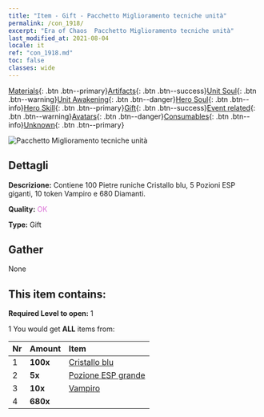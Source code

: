 ```yaml
---
title: "Item - Gift - Pacchetto Miglioramento tecniche unità"
permalink: /con_1918/
excerpt: "Era of Chaos  Pacchetto Miglioramento tecniche unità"
last_modified_at: 2021-08-04
locale: it
ref: "con_1918.md"
toc: false
classes: wide
---
```

 [Materials](/ItemsIT/){: .btn .btn--primary}[Artifacts](/ItemsIT/Artifacts/){: .btn .btn--success}[Unit Soul](/ItemsIT/UnitSoul/){: .btn .btn--warning}[Unit Awakening](/ItemsIT/UnitAwakening/){: .btn .btn--danger}[Hero Soul](/ItemsIT/HeroSoul/){: .btn .btn--info}[Hero Skill](/ItemsIT/HeroSkill/){: .btn .btn--primary}[Gift](/ItemsIT/Gift/){: .btn .btn--success}[Event related](/ItemsIT/Events/){: .btn .btn--warning}[Avatars](/ItemsIT/Avatars/){: .btn .btn--danger}[Consumables](/ItemsIT/Consumables/){: .btn .btn--info}[Unknown](/ItemsIT/Unknown/){: .btn .btn--primary}

 ![Pacchetto Miglioramento tecniche unità](/images/t/i_907541.png)

## Dettagli
 **Descrizione:** Contiene 100 Pietre runiche Cristallo blu, 5 Pozioni ESP giganti, 10 token Vampiro e 680 Diamanti.

 **Quality:** <span style="color: #DA70D6">OK</span>

 **Type:** Gift

## Gather

  None

## This item contains:

 **Required Level to open:** 1

 1 You would get **ALL** items  from:

  | Nr | Amount |     Item    |
  |:---|:-------|:------------|
  | 1 |  **100x** | [Cristallo blu](/ItemsIT/con_716/) |  | 
  | 2 |  **5x** | [Pozione ESP grande](/ItemsIT/con_702/) |  | 
  | 3 |  **10x** | [Vampiro](/ItemsIT/unt_211/) |  | 
  | 4 |  **680x** | <i class="fas fa-gem"/> |  | 
